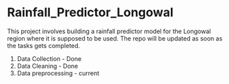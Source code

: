 # Rainfall_Predictor_Longowal

This project involves building a rainfall predictor model for the Longowal region where it is supposed to be used. 
The repo will be updated as soon as the tasks gets completed.

1) Data Collection - Done 
2) Data Cleaning - Done
3) Data preprocessing - current
